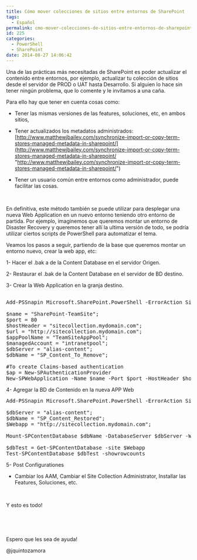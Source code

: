 ```yaml
---
title: Cómo mover colecciones de sitios entre entornos de SharePoint
tags:
  - Español
permalink: cmo-mover-colecciones-de-sitios-entre-entornos-de-sharepoint
id: 225
categories:
  - PowerShell
  - SharePoint
date: 2014-08-27 14:06:42
---
```


Una de las prácticas más necesitadas de SharePoint es poder actualizar el contenido entre entornos, por ejemplo, actualizar tu colección de sitios desde el servidor de PROD o UAT hasta Desarrollo. Si alguien lo hace sin tener ningún problema, que lo comente y le invitamos a una caña.

Para ello hay que tener en cuenta cosas como:

 - Tener las mismas versiones de las features, soluciones, etc, en ambos sitios, 

- Tener actualizados los metadatos administrados: [http://www.matthewjbailey.com/synchronize-import-or-copy-term-stores-managed-metadata-in-sharepoint/](http://www.matthewjbailey.com/synchronize-import-or-copy-term-stores-managed-metadata-in-sharepoint/ "http://www.matthewjbailey.com/synchronize-import-or-copy-term-stores-managed-metadata-in-sharepoint/")

- Tener un usuario común entre entornos como administrador, puede facilitar las cosas.

&nbsp;

En definitiva, este método también se puede utilizar para desplegar una nueva Web Application en un nuevo entorno teniendo otro entorno de partida. Por ejemplo, imaginemos que queremos montar un entorno de Disaster Recovery y queremos tener allí la ultima versión de todo, se podría utilizar ciertos scripts de PowerShell para automatizar el tema.

Veamos los pasos a seguir, partiendo de la base que queremos montar un entorno nuevo, crear la web app, etc:

1- Hacer el .bak a de la Content Database en el servidor Origen.

2- Restaurar el .bak de la Content Database en el servidor de BD destino.

3- Crear la Web Application en la granja destino.

<pre class="ps">

Add-PSSnapin Microsoft.SharePoint.PowerShell -ErrorAction SilentlyContinue 

$name = "SharePoint-TeamSite";
$port = 80
$hostHeader = "sitecollection.mydomain.com";
$url = "http://sitecollection.mydomain.com";
$appPoolName = "TeamSiteAppPool";
$managedAccount = "intranetpool";
$dbServer = "alias-content";
$dbName = "SP_Content_To_Remove";

#To create Claims-based authentication
$ap = New-SPAuthenticationProvider
New-SPWebApplication -Name $name -Port $port -HostHeader $hostHeader -URL $url -ApplicationPool $appPoolName -ApplicationPoolAccount (Get-SPManagedAccount $managedAccount) -DatabaseName $dbName -DatabaseServer $dbServer -AuthenticationProvider $ap
</pre>

4- Agregar la BD de Contenido en la nueva APP Web

<pre class="ps">Add-PSSnapin Microsoft.SharePoint.PowerShell -ErrorAction SilentlyContinue 

$dbServer = "alias-content";
$dbName = "SP_Content_Restored";
$Webapp = "http://sitecollection.mydomain.com";

Mount-SPContentDatabase $dbName -DatabaseServer $dbServer -WebApplication $Webapp

$dbTest = Get-SPContentDatabase -site $Webapp
Test-SPContentDatabase $dbTest -showrowcounts</pre>

5- Post Configurationes

- Cambiar los AAM, Cambiar el Site Collection Administrator, Installar las Features, Soluciones, etc.

&nbsp;

Y esto es todo!

&nbsp;

&nbsp;

Espero que les sea de ayuda!

@jquintozamora